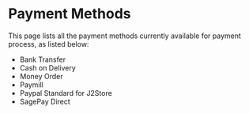 # Payment Methods

This page lists all the payment methods currently available for payment process, as listed below:

* Bank Transfer
* Cash on Delivery
* Money Order
* Paymill
* Paypal Standard for J2Store
* SagePay Direct